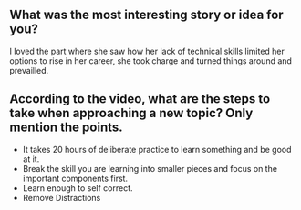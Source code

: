 ## What was the most interesting story or idea for you?

I loved the part where she saw how her lack of technical skills limited her options to rise in her career, she took charge and turned things around and prevailled.

## According to the video, what are the steps to take when approaching a new topic? Only mention the points.

- It takes 20 hours of deliberate practice to learn something and be good at it.
- Break the skill you are learning into smaller pieces and focus on the important components first.
- Learn enough to self correct.
- Remove Distractions
